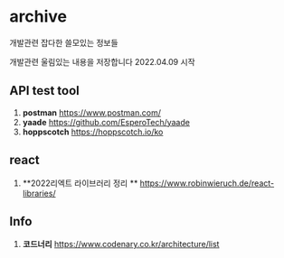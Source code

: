 # archive
개발관련 잡다한 쓸모있는 정보들 

개발관련 울림있는 내용을 저장합니다
2022.04.09 시작


## API test tool

1. **postman** https://www.postman.com/
2. **yaade** https://github.com/EsperoTech/yaade
3. **hoppscotch**  https://hoppscotch.io/ko


## react

1. **2022리엑트 라이브러리 정리 ** https://www.robinwieruch.de/react-libraries/


## Info

1. **코드너리** https://www.codenary.co.kr/architecture/list
